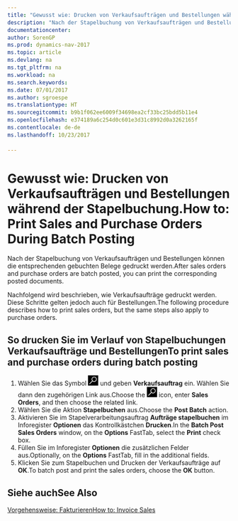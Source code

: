 ```yaml
---
title: "Gewusst wie: Drucken von Verkaufsaufträgen und Bestellungen während der Stapelbuchung."
description: "Nach der Stapelbuchung von Verkaufsaufträgen und Bestellungen können die entsprechenden gebuchten Belege gedruckt werden."
documentationcenter: 
author: SorenGP
ms.prod: dynamics-nav-2017
ms.topic: article
ms.devlang: na
ms.tgt_pltfrm: na
ms.workload: na
ms.search.keywords: 
ms.date: 07/01/2017
ms.author: sgroespe
ms.translationtype: HT
ms.sourcegitcommit: b9b1f062ee6009f34698ea2cf33bc25bdd5b11e4
ms.openlocfilehash: e374189a6c254d0c601e3d31c8992d0a3262165f
ms.contentlocale: de-de
ms.lasthandoff: 10/23/2017

---
```

# <a name="how-to-print-sales-and-purchase-orders-during-batch-posting"></a><span data-ttu-id="677d5-103">Gewusst wie: Drucken von Verkaufsaufträgen und Bestellungen während der Stapelbuchung.</span><span class="sxs-lookup"><span data-stu-id="677d5-103">How to: Print Sales and Purchase Orders During Batch Posting</span></span>
<span data-ttu-id="677d5-104">Nach der Stapelbuchung von Verkaufsaufträgen und Bestellungen können die entsprechenden gebuchten Belege gedruckt werden.</span><span class="sxs-lookup"><span data-stu-id="677d5-104">After sales orders and purchase orders are batch posted, you can print the corresponding posted documents.</span></span>  

<span data-ttu-id="677d5-105">Nachfolgend wird beschrieben, wie Verkaufsaufträge gedruckt werden. Diese Schritte gelten jedoch auch für Bestellungen.</span><span class="sxs-lookup"><span data-stu-id="677d5-105">The following procedure describes how to print sales orders, but the same steps also apply to purchase orders.</span></span>  

## <a name="to-print-sales-and-purchase-orders-during-batch-posting"></a><span data-ttu-id="677d5-106">So drucken Sie im Verlauf von Stapelbuchungen Verkaufsaufträge und Bestellungen</span><span class="sxs-lookup"><span data-stu-id="677d5-106">To print sales and purchase orders during batch posting</span></span>  

1.  <span data-ttu-id="677d5-107">Wählen Sie das Symbol ![Nach Seite oder Bericht suchen](../../media/ui-search/search_small.png "Nach Seite oder Bericht suchen") und geben **Verkaufsauftrag** ein. Wählen Sie dann den zugehörigen Link aus.</span><span class="sxs-lookup"><span data-stu-id="677d5-107">Choose the ![Search for Page or Report](../../media/ui-search/search_small.png "Search for Page or Report icon") icon, enter **Sales Orders**, and then choose the related link.</span></span>  
2.  <span data-ttu-id="677d5-108">Wählen Sie die Aktion **Stapelbuchen** aus.</span><span class="sxs-lookup"><span data-stu-id="677d5-108">Choose the **Post Batch** action.</span></span>  
3.  <span data-ttu-id="677d5-109">Aktivieren Sie im Stapelverarbeitungsauftrag **Aufträge stapelbuchen** im Inforegister **Optionen** das Kontrollkästchen **Drucken**.</span><span class="sxs-lookup"><span data-stu-id="677d5-109">In the **Batch Post Sales Orders** window, on the **Options** FastTab, select the **Print** check box.</span></span>  
4.  <span data-ttu-id="677d5-110">Füllen Sie im Inforegister **Optionen** die zusätzlichen Felder aus.</span><span class="sxs-lookup"><span data-stu-id="677d5-110">Optionally, on the **Options** FastTab, fill in the additional fields.</span></span>  
5.  <span data-ttu-id="677d5-111">Klicken Sie zum Stapelbuchen und Drucken der Verkaufsaufträge auf **OK**.</span><span class="sxs-lookup"><span data-stu-id="677d5-111">To batch post and print the sales orders, choose the **OK** button.</span></span>  

## <a name="see-also"></a><span data-ttu-id="677d5-112">Siehe auch</span><span class="sxs-lookup"><span data-stu-id="677d5-112">See Also</span></span>  
[<span data-ttu-id="677d5-113">Vorgehensweise: Fakturieren</span><span class="sxs-lookup"><span data-stu-id="677d5-113">How to: Invoice Sales</span></span>](../../sales-how-invoice-sales.md)

